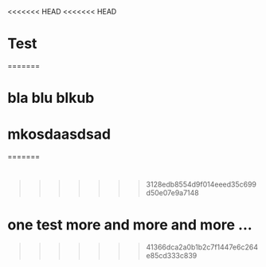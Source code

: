 <<<<<<< HEAD
<<<<<<< HEAD
# Test
=======
# bla blu blkub
# mkosdaasdsad
=======
# 
>>>>>>> 3128edb8554d9f014eeed35c699d50e07e9a7148
# one test more and more and more ...
>>>>>>> 41366dca2a0b1b2c7f1447e6c264e85cd333c839
